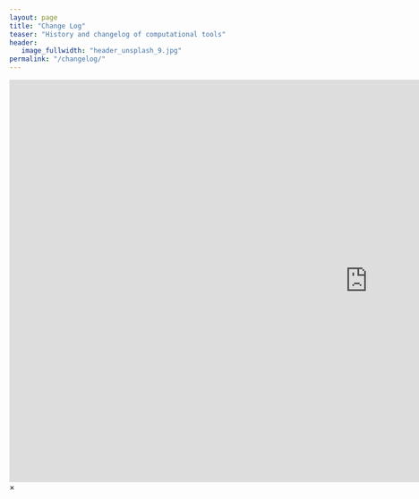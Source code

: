 ```yaml
---
layout: page
title: "Change Log"
teaser: "History and changelog of computational tools"
header:
   image_fullwidth: "header_unsplash_9.jpg"
permalink: "/changelog/"
---
```



<div id="videoModal" class="reveal-modal large" data-reveal="">
  <div class="flex-video widescreen vimeo" style="display: block;">
    <iframe width="1280" height="720" src="https://www.youtube.com/embed/3b5zCFSmVvU" frameborder="0" allowfullscreen></iframe>
  </div>
  <a class="close-reveal-modal">&#215;</a>
</div>
